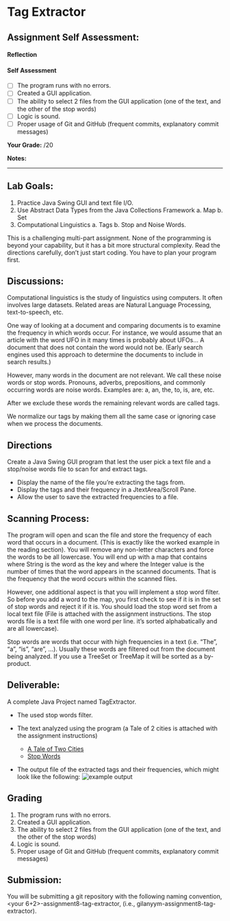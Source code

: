 Tag Extractor
===============
## Assignment Self Assessment:
#### Reflection
[//]: <> (share your thoughts on the assignment, things you learnt and would like to remember when you look back at this assignment)


#### Self Assessment
- [ ] The program runs with no errors.
- [ ] Created a GUI application.
- [ ] The ability to select 2 files from the GUI application (one of the text, and the other of the stop words)
- [ ] Logic is sound.
- [ ] Proper usage of Git and GitHub (frequent commits, explanatory commit messages)

**Your Grade:**  /20

**Notes:**

_______

## Lab Goals:
1. Practice Java Swing GUI and text file I/O.
2. Use Abstract Data Types from the Java Collections Framework
    a. Map
    b. Set
3. Computational Linguistics
    a. Tags
    b. Stop and Noise Words.

This is a challenging multi-part assignment. None of the programming is beyond your
capability, but it has a bit more structural complexity. Read the directions carefully, don’t just
start coding. You have to plan your program first.

## Discussions:
Computational linguistics is the study of linguistics using computers. It often involves large datasets. Related areas are Natural Language Processing, text-to-speech, etc.

One way of looking at a document and comparing documents is to examine the frequency in which words occur. For instance, we would assume that an article with the word UFO in it many times is probably about UFOs… A document that does not contain the word would not be. (Early search engines used this approach to determine the documents to include in search results.)

However, many words in the document are not relevant. We call these noise words or stop words. Pronouns, adverbs, prepositions, and commonly occurring words are noise words. Examples are: a, an, the, to, is, are, etc.

After we exclude these words the remaining relevant words are called tags.

We normalize our tags by making them all the same case or ignoring case when we process the documents.

## Directions
Create a Java Swing GUI program that lest the user pick a text file and a stop/noise words file to
scan for and extract tags.
- Display the name of the file you’re extracting the tags from.
- Display the tags and their frequency in a JtextArea/Scroll Pane.
- Allow the user to save the extracted frequencies to a file.

## Scanning Process:
The program will open and scan the file and store the frequency of each word that occurs in a document. (This is exactly like the worked example in the reading section). You will remove any non-letter characters and force the words to be all lowercase. You will end up with a map that contains <String> <Integer> where String is the word as the key and where the Integer value is the number of times that the word appears in the scanned documents. That is the frequency that the word occurs within the scanned files.

However, one additional aspect is that you will implement a stop word filter. So before you add a word to the map, you first check to see if it is in the set of stop words and reject it if it is. You should load the stop word set from a local text file (File is attached with the assignment instructions. The stop words file is a text file with one word per line. it’s sorted alphabatically and are all lowercase).

Stop words are words that occur with high frequencies in a text (i.e. “The”, “a”, “is”, “are”, …). Usually these words are filtered out from the document being analyzed. If you use a TreeSet or TreeMap it will be sorted as a by-product.

## Deliverable:
A complete Java Project named TagExtractor.
* The used stop words filter.
* The text analyzed using the program (a Tale of 2 cities is attached with the assignment instructions)
    * [A Tale of Two Cities](https://it2045c.github.io/Labs/Assignments/8.Tag_Extractor/assets/aTaleOfTwoCities.txt)
    * [Stop Words](https://it2045c.github.io/Labs/Assignments/8.Tag_Extractor/assets/stopWords.txt)

* The output file of the extracted tags and their frequencies, which might look like the
following:
![example output](https://it2045c.github.io/Labs/Assignments/8.Tag_Extractor/assets/TagExtractorExample.png)

## Grading
1. The program runs with no errors.
2. Created a GUI application.
3. The ability to select 2 files from the GUI application (one of the text, and the other of the stop words)
4. Logic is sound.
5. Proper usage of Git and GitHub (frequent commits, explanatory commit messages)


## Submission:
You will be submitting a git repository with the following naming
convention, <your 6+2>-assignment8-tag-extractor, (i.e., gilanyym-assignment8-tag-extractor).